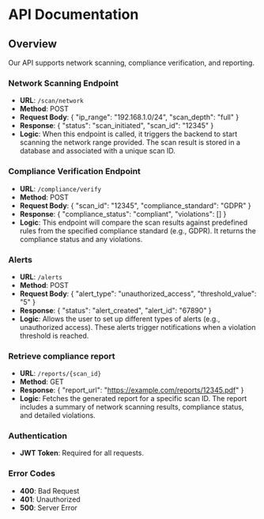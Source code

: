 # API Documentation

## Overview
Our API supports network scanning, compliance verification, and reporting.

### Network Scanning Endpoint
- **URL**: `/scan/network`
- **Method**: POST
- **Request Body**: 
{
  "ip_range": "192.168.1.0/24",
  "scan_depth": "full"
}
- **Response**:
{
  "status": "scan_initiated",
  "scan_id": "12345"
}
- **Logic**: When this endpoint is called, it triggers the backend to start scanning the network range provided. The scan result is stored in a database and associated with a unique scan ID.


### Compliance Verification Endpoint
- **URL**: `/compliance/verify`
- **Method**: POST
- **Request Body**:
{
  "scan_id": "12345",
  "compliance_standard": "GDPR"
}
- **Response**:
{
  "compliance_status": "compliant",
  "violations": []
}
- **Logic**: This endpoint will compare the scan results against predefined rules from the specified compliance standard (e.g., GDPR). It returns the compliance status and any violations.

### Alerts
- **URL**: `/alerts`
- **Method**: POST
- **Request Body**:
{
  "alert_type": "unauthorized_access",
  "threshold_value": "5"
}
- **Response**:
{
  "status": "alert_created",
  "alert_id": "67890"
}
- **Logic**: Allows the user to set up different types of alerts (e.g., unauthorized access). These alerts trigger notifications when a violation threshold is reached.

### Retrieve compliance report
- **URL**: `/reports/{scan_id}`
- **Method**: GET
- **Response**:
{
  "report_url": "https://example.com/reports/12345.pdf"
}
- **Logic**: Fetches the generated report for a specific scan ID. The report includes a summary of network scanning results, compliance status, and detailed violations.

### Authentication
- **JWT Token**: Required for all requests.

### Error Codes
- **400**: Bad Request
- **401**: Unauthorized
- **500**: Server Error
